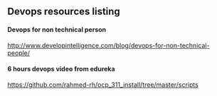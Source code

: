 ## Devops resources listing

#### Devops for non technical person
http://www.developintelligence.com/blog/devops-for-non-technical-people/


#### 6 hours devops video from edureka
https://github.com/rahmed-rh/ocp_311_install/tree/master/scripts
